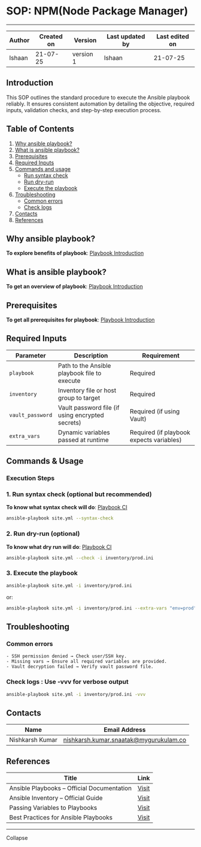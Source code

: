 # SOP: NPM(Node Package Manager)

---

| Author      | Created on  | Version    | Last updated by | Last edited on |
|-------------|-------------|------------|-----------------|----------------|
| Ishaan    | 21-07-25    | version 1  | Ishaan        | 21-07-25       |

## Introduction
This SOP outlines the standard procedure to execute the Ansible playbook reliably. It ensures consistent automation by detailing the objective, required inputs, validation checks, and step-by-step execution process.


## Table of Contents

1. [Why ansible playbook?](#why-ansible-playbook)
2. [What is ansible playbook?](#what-is-ansible-playbook)
3. [Prerequisites](#Prerequisites)  
4. [Required Inputs](#required-inputs)
3. [Commands and usage](#commands--usage)
     - [Run syntax check](#1-run-syntax-check-optional-but-recommended)
     - [Run dry-run](#2-run-dry-run-optional)
     - [Execute the playbook](#3-execute-the-playbook)
4. [Troubleshooting](#troubleshooting)
     - [Common errors](#common-errors)
     - [Check logs](#check-logs--use--vvv-for-verbose-output)
6. [Contacts](#contacts)
7. [References](#references)


## Why ansible playbook?
**To explore benefits of playbook**: [Playbook Introduction](https://github.com/snaatak-Downtime-Crew/Documentation/blob/adil_scrums_48/common_stack/ansible/playbook/intro/README.md#2-why-ansible-playbook)

## What is ansible playbook?
**To get an overview of playbook**: [Playbook Introduction](https://github.com/snaatak-Downtime-Crew/Documentation/blob/adil_scrums_48/common_stack/ansible/playbook/intro/README.md#3-what-is-ansible-playbook)

## Prerequisites

**To get all prerequisites for playbook**: [Playbook Introduction](https://github.com/snaatak-Downtime-Crew/Documentation/blob/adil_scrums_48/common_stack/ansible/playbook/intro/README.md#4-dependencies)


## Required Inputs

| Parameter        | Description                                      |  Requirement                            |
|------------------|--------------------------------------------------|-----------------------------------------|
| `playbook`       | Path to the Ansible playbook file to execute     | Required                                |
| `inventory`      | Inventory file or host group to target           | Required                                |
| `vault_password` | Vault password file (if using encrypted secrets) | Required (if using Vault)               |
| `extra_vars`     | Dynamic variables passed at runtime              | Required (if playbook expects variables)|


## Commands & Usage

### Execution Steps

### 1. Run syntax check (optional but recommended)

**To know what syntax check will do**: [Playbook CI](https://github.com/snaatak-Downtime-Crew/Documentation/blob/durgesh_scrums_49/common_stack/ansible/playbook/ci/README.md#step-5-syntax-check)

```bash
ansible-playbook site.yml --syntax-check
```

### 2. Run dry-run (optional)

**To know what dry run will do**: [Playbook CI](https://github.com/snaatak-Downtime-Crew/Documentation/blob/durgesh_scrums_49/common_stack/ansible/playbook/ci/README.md#step-6-dry-run)

```bash
ansible-playbook site.yml --check -i inventory/prod.ini
```

### 3. Execute the playbook

```bash
ansible-playbook site.yml -i inventory/prod.ini 
```
or:

```bash
ansible-playbook site.yml -i inventory/prod.ini --extra-vars "env=prod" --vault-password-file ~/.ansible/.vault_pass.txt
```


## Troubleshooting

### Common errors
    - SSH permission denied → Check user/SSH key.
    - Missing vars → Ensure all required variables are provided.
    - Vault decryption failed → Verify vault password file.

### Check logs : Use -vvv for verbose output

```bash
ansible-playbook site.yml -i inventory/prod.ini -vvv
```


## Contacts

| Name            | Email Address                                 |
|-----------------|-----------------------------------------------|
| Nishkarsh Kumar | nishkarsh.kumar.snaatak@mygurukulam.co        |


## References

| **Title**                                 | **Link**                                                                                      |
|-------------------------------------------|-----------------------------------------------------------------------------------------------|
| Ansible Playbooks – Official Documentation| [Visit](https://docs.ansible.com/ansible/latest/user_guide/playbooks.html)                    |
| Ansible Inventory – Official Guide        | [Visit](https://docs.ansible.com/ansible/latest/user_guide/intro_inventory.html)              |
| Passing Variables to Playbooks            | [Visit](https://docs.ansible.com/ansible/latest/user_guide/playbooks_variables.html)          |
| Best Practices for Ansible Playbooks      | [Visit](https://docs.ansible.com/ansible/latest/tips_tricks/index.html)                       |

---
Collapse














